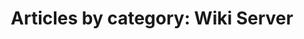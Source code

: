---
layout: blog_by_category
title: 'Articles by category: Wiki Server'
category: wiki-server
permalink: "/blog/category/wiki-server/"
image: /img/bg/gallery_hero_1.jpg
tagline: "<br>Our Blog"
---